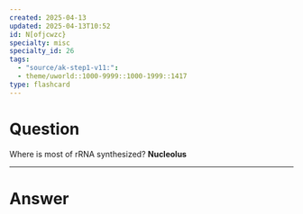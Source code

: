 ```yaml
---
created: 2025-04-13
updated: 2025-04-13T10:52
id: N[ofjcwzc}
specialty: misc
specialty_id: 26
tags:
  - "source/ak-step1-v11:": 
  - theme/uworld::1000-9999::1000-1999::1417
type: flashcard
---
```


# Question
Where is most of rRNA synthesized?   **Nucleolus**

---

# Answer
